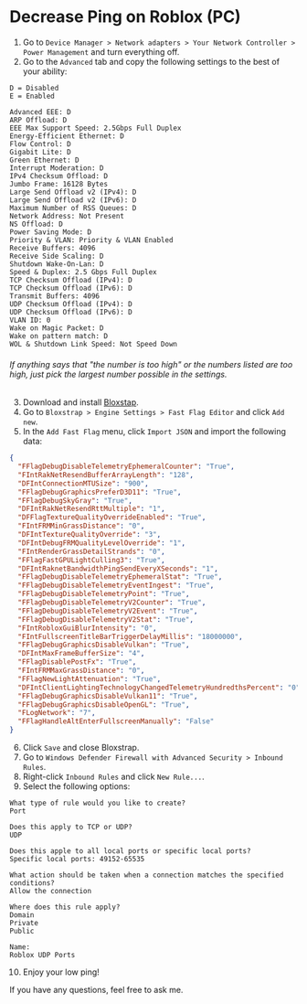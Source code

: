 # Decrease Ping on Roblox (PC)

1. Go to `Device Manager > Network adapters > Your Network Controller > Power Management` and turn everything off.
2. Go to the `Advanced` tab and copy the following settings to the best of your ability:
```
D = Disabled
E = Enabled

Advanced EEE: D
ARP Offload: D
EEE Max Support Speed: 2.5Gbps Full Duplex
Energy-Efficient Ethernet: D
Flow Control: D
Gigabit Lite: D
Green Ethernet: D
Interrupt Moderation: D
IPv4 Checksum Offload: D
Jumbo Frame: 16128 Bytes
Large Send Offload v2 (IPv4): D
Large Send Offload v2 (IPv6): D
Maximum Number of RSS Queues: D
Network Address: Not Present
NS Offload: D
Power Saving Mode: D
Priority & VLAN: Priority & VLAN Enabled
Receive Buffers: 4096
Receive Side Scaling: D
Shutdown Wake-On-Lan: D
Speed & Duplex: 2.5 Gbps Full Duplex
TCP Checksum Offload (IPv4): D
TCP Checksum Offload (IPv6): D
Transmit Buffers: 4096
UDP Checksum Offload (IPv4): D
UDP Checksum Offload (IPv6): D
VLAN ID: 0
Wake on Magic Packet: D
Wake on pattern match: D
WOL & Shutdown Link Speed: Not Speed Down
```
###### If anything says that "the number is too high" or the numbers listed are too high, just pick the largest number possible in the settings.

3. Download and install [Bloxstap](https://bloxstraplabs.com/).
4. Go to `Bloxstrap > Engine Settings > Fast Flag Editor` and click `Add new`.
5. In the `Add Fast Flag` menu, click `Import JSON` and import the following data:
```json
{
  "FFlagDebugDisableTelemetryEphemeralCounter": "True",
  "FIntRakNetResendBufferArrayLength": "128",
  "DFIntConnectionMTUSize": "900",
  "FFlagDebugGraphicsPreferD3D11": "True",
  "FFlagDebugSkyGray": "True",
  "DFIntRakNetResendRttMultiple": "1",
  "DFFlagTextureQualityOverrideEnabled": "True",
  "FIntFRMMinGrassDistance": "0",
  "DFIntTextureQualityOverride": "3",
  "DFIntDebugFRMQualityLevelOverride": "1",
  "FIntRenderGrassDetailStrands": "0",
  "FFlagFastGPULightCulling3": "True",
  "DFIntRaknetBandwidthPingSendEveryXSeconds": "1",
  "FFlagDebugDisableTelemetryEphemeralStat": "True",
  "FFlagDebugDisableTelemetryEventIngest": "True",
  "FFlagDebugDisableTelemetryPoint": "True",
  "FFlagDebugDisableTelemetryV2Counter": "True",
  "FFlagDebugDisableTelemetryV2Event": "True",
  "FFlagDebugDisableTelemetryV2Stat": "True",
  "FIntRobloxGuiBlurIntensity": "0",
  "FIntFullscreenTitleBarTriggerDelayMillis": "18000000",
  "FFlagDebugGraphicsDisableVulkan": "True",
  "DFIntMaxFrameBufferSize": "4",
  "FFlagDisablePostFx": "True",
  "FIntFRMMaxGrassDistance": "0",
  "FFlagNewLightAttenuation": "True",
  "DFIntClientLightingTechnologyChangedTelemetryHundredthsPercent": "0",
  "FFlagDebugGraphicsDisableVulkan11": "True",
  "FFlagDebugGraphicsDisableOpenGL": "True",
  "FLogNetwork": "7",
  "FFlagHandleAltEnterFullscreenManually": "False"
}
```

6. Click `Save` and close Bloxstrap.
7. Go to `Windows Defender Firewall with Advanced Security > Inbound Rules`.
8. Right-click `Inbound Rules` and click `New Rule...`.
9. Select the following options:
```
What type of rule would you like to create?
Port

Does this apply to TCP or UDP?
UDP

Does this apple to all local ports or specific local ports?
Specific local ports: 49152-65535

What action should be taken when a connection matches the specified conditions?
Allow the connection

Where does this rule apply?
Domain
Private
Public

Name:
Roblox UDP Ports
```

10. Enjoy your low ping!

If you have any questions, feel free to ask me.
